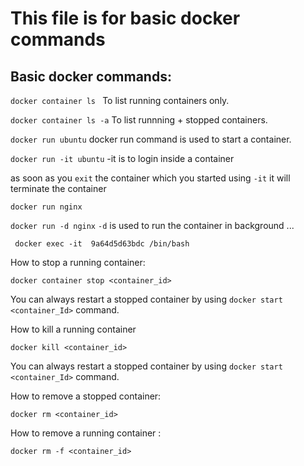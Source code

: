 # This file is for basic docker commands 


## Basic docker commands:

`docker container ls `  To list running containers only.


`docker container ls -a` To list runnning + stopped containers. 


`docker run ubuntu`  docker run command is used to start a container.


`docker run -it ubuntu`  -it is to login inside a container 

as soon as you `exit` the container which you started using `-it` it will terminate the container


`docker run nginx` 

`docker run -d nginx`  `-d` is used to run the container in background ... 


` docker exec -it  9a64d5d63bdc /bin/bash` 


How to stop a running container:

`docker container stop <container_id>`

You can always restart a stopped container by using `docker start <container_Id>` command. 
 
How to kill a running container 

`docker kill <container_id>`

You can always restart a stopped container by using `docker start <container_Id>` command. 



How to remove a stopped container:

`docker rm <container_id>`

How to remove a running container :

`docker rm -f <container_id>`
